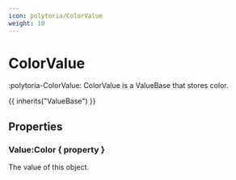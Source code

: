 ```yaml
---
icon: polytoria/ColorValue
weight: 10
---
```


# ColorValue

:polytoria-ColorValue: ColorValue is a ValueBase that stores color.

{{ inherits("ValueBase") }}

## Properties

### Value:Color { property }

The value of this object.
